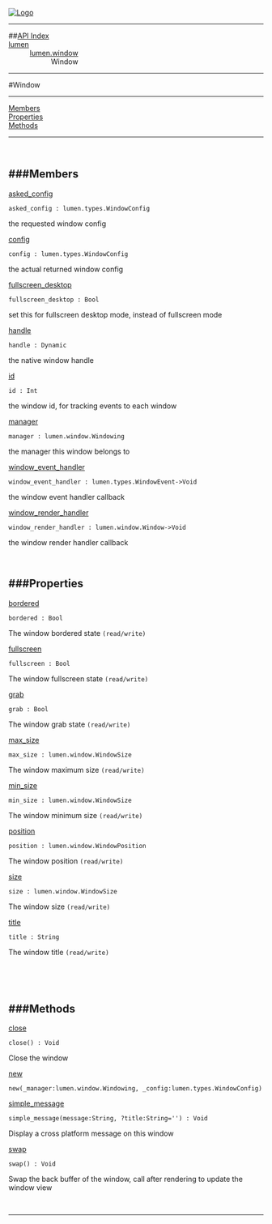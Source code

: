 
[![Logo](../../../images/logo.png)](../../../index.html)

---


##[API Index](../../../api/index.html#lumen.window)   
[lumen](../)     
&emsp;&emsp;&emsp;[lumen.window](./)   
&emsp;&emsp;&emsp;&emsp;&emsp;&emsp;Window

---

#Window


---


[Members](#Members)   
[Properties](#Properties)   
[Methods](#Methods)   


---

&nbsp;   

<a class="lift" name="Members" ></a>
###Members   
---
<a class="lift" name="asked_config" href="#asked_config">asked_config</a>



`asked_config : lumen.types.WindowConfig`

<span class="small_desc_flat"> the requested window config </span>   

<a class="lift" name="config" href="#config">config</a>



`config : lumen.types.WindowConfig`

<span class="small_desc_flat"> the actual returned window config </span>   

<a class="lift" name="fullscreen_desktop" href="#fullscreen_desktop">fullscreen_desktop</a>



`fullscreen_desktop : Bool`

<span class="small_desc_flat"> set this for fullscreen desktop mode, instead of fullscreen mode </span>   

<a class="lift" name="handle" href="#handle">handle</a>



`handle : Dynamic`

<span class="small_desc_flat"> the native window handle </span>   

<a class="lift" name="id" href="#id">id</a>



`id : Int`

<span class="small_desc_flat"> the window id, for tracking events to each window </span>   

<a class="lift" name="manager" href="#manager">manager</a>



`manager : lumen.window.Windowing`

<span class="small_desc_flat"> the manager this window belongs to </span>   

<a class="lift" name="window_event_handler" href="#window_event_handler">window_event_handler</a>



`window_event_handler : lumen.types.WindowEvent->Void`

<span class="small_desc_flat"> the window event handler callback </span>   

<a class="lift" name="window_render_handler" href="#window_render_handler">window_render_handler</a>



`window_render_handler : lumen.window.Window->Void`

<span class="small_desc_flat"> the window render handler callback </span>   

&nbsp;   

<a class="lift" name="Properties" ></a>
###Properties   
---
<a class="lift" name="bordered" href="#bordered">bordered</a>



`bordered : Bool`

<span class="small_desc_flat"> The window bordered state `(read/write)` </span>   

<a class="lift" name="fullscreen" href="#fullscreen">fullscreen</a>



`fullscreen : Bool`

<span class="small_desc_flat"> The window fullscreen state `(read/write)` </span>   

<a class="lift" name="grab" href="#grab">grab</a>



`grab : Bool`

<span class="small_desc_flat"> The window grab state `(read/write)` </span>   

<a class="lift" name="max_size" href="#max_size">max_size</a>



`max_size : lumen.window.WindowSize`

<span class="small_desc_flat"> The window maximum size `(read/write)` </span>   

<a class="lift" name="min_size" href="#min_size">min_size</a>



`min_size : lumen.window.WindowSize`

<span class="small_desc_flat"> The window minimum size `(read/write)` </span>   

<a class="lift" name="position" href="#position">position</a>



`position : lumen.window.WindowPosition`

<span class="small_desc_flat"> The window position `(read/write)` </span>   

<a class="lift" name="size" href="#size">size</a>



`size : lumen.window.WindowSize`

<span class="small_desc_flat"> The window size `(read/write)` </span>   

<a class="lift" name="title" href="#title">title</a>



`title : String`

<span class="small_desc_flat"> The window title `(read/write)` </span>   

&nbsp;   

&nbsp;   

<a class="lift" name="Methods" ></a>
###Methods   
---
<a class="lift" name="close" href="#close">close</a>



`close() : Void`

<span class="small_desc_flat"> Close the window </span>   

<a class="lift" name="new" href="#new">new</a>



`new(_manager:lumen.window.Windowing, _config:lumen.types.WindowConfig) `

<span class="small_desc_flat">  </span>   

<a class="lift" name="simple_message" href="#simple_message">simple_message</a>



`simple_message(message:String, ?title:String='') : Void`

<span class="small_desc_flat"> Display a cross platform message on this window </span>   

<a class="lift" name="swap" href="#swap">swap</a>



`swap() : Void`

<span class="small_desc_flat"> Swap the back buffer of the window, call after rendering to update the window view </span>   



&nbsp;
&nbsp;
&nbsp;

---  


&nbsp;   
&nbsp;   